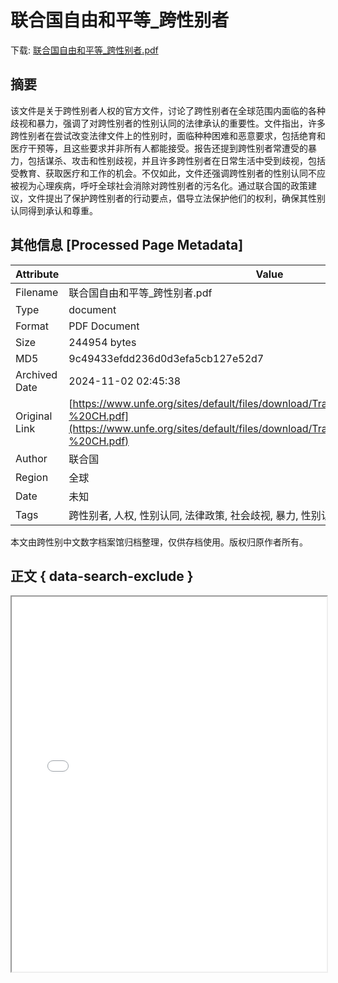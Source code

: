 # 联合国自由和平等_跨性别者

<!-- tcd_download_link -->
下载: <a href="联合国自由和平等_跨性别者.pdf" download>联合国自由和平等_跨性别者.pdf</a>
<!-- tcd_download_link_end -->

## 摘要

<!-- tcd_abstract -->
该文件是关于跨性别者人权的官方文件，讨论了跨性别者在全球范围内面临的各种歧视和暴力，强调了对跨性别者的性别认同的法律承认的重要性。文件指出，许多跨性别者在尝试改变法律文件上的性别时，面临种种困难和恶意要求，包括绝育和医疗干预等，且这些要求并非所有人都能接受。报告还提到跨性别者常遭受的暴力，包括谋杀、攻击和性别歧视，并且许多跨性别者在日常生活中受到歧视，包括受教育、获取医疗和工作的机会。不仅如此，文件还强调跨性别者的性别认同不应被视为心理疾病，呼吁全球社会消除对跨性别者的污名化。通过联合国的政策建议，文件提出了保护跨性别者的行动要点，倡导立法保护他们的权利，确保其性别认同得到承认和尊重。

<!-- tcd_abstract_end -->

## 其他信息 [Processed Page Metadata]

| Attribute       | Value                                  |
|-----------------|----------------------------------------|
| Filename        | 联合国自由和平等_跨性别者.pdf                             |
| Type            | document                                 |
| Format          | PDF Document                               |
| Size            | 244954 bytes                           |
| MD5             | 9c49433efdd236d0d3efa5cb127e52d7                                  |
| Archived Date   | 2024-11-02 02:45:38                             |
| Original Link   | [https://www.unfe.org/sites/default/files/download/Transgender%20Factsheet%20-%20CH.pdf](https://www.unfe.org/sites/default/files/download/Transgender%20Factsheet%20-%20CH.pdf)                         |
| Author          | 联合国                               |
| Region          | 全球                               |
| Date            | 未知                                 |
| Tags            | 跨性别者, 人权, 性别认同, 法律政策, 社会歧视, 暴力, 性别认同保护, 联合国报告                                 |

本文由跨性别中文数字档案馆归档整理，仅供存档使用。版权归原作者所有。


## 正文 { data-search-exclude }

<!-- tcd_main_text -->
<iframe src="../联合国自由和平等_跨性别者.pdf" width="100%" height="600px">
    <p>无法显示PDF，请下载查看。</p>
</iframe>
<!-- tcd_main_text_end -->

